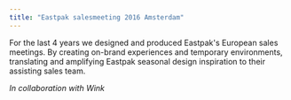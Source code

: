 ```yaml
---
title: "Eastpak salesmeeting 2016 Amsterdam"
---
```


For the last 4 years we designed and produced Eastpak's European sales meetings. By creating on-brand experiences and temporary environments, translating and amplifying Eastpak seasonal design inspiration to their assisting sales team.

_In collaboration with Wink_
